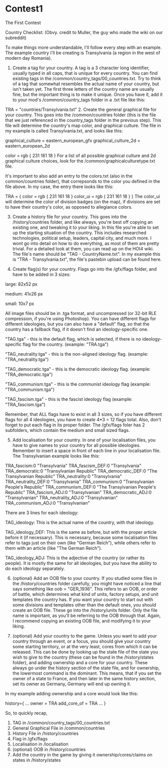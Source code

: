 # Contest1
The First Contest


Country Checklist: (Obvy. credit to Muller, the guy who made the wiki on our subreddit)

To make things more understandable, I'll follow every step with an example. The example country I'll be creating is Transylvania (a region in the west of modern day Romania).

1. Create a tag for your country. A tag is a 3 character long identifier, usually typed in all caps, that is unique for every country. You can find existing tags in the /common/country_tags/00_countries.txt. Try to think of a tag that somewhat resembles the actual name of your country, but isn't taken yet. The first three letters of the country name are usually fine, but the important thing is to make it unique. Once you have it, add it to your mod's /common/country_tags folder in a .txt file like this:

TRA = "countries/Transylvania.txt"
2. Create the general graphical file for your country. This goes into the /common/countries folder (this is the file that we just referenced in the country_tags folder in the previous step). This file will determine the country's map color, and graphical culture. The file in my example is called Transylvania.txt, and looks like this:

graphical_culture = eastern_european_gfx
graphical_culture_2d = eastern_european_2d

color = rgb { 231 161 18 }
For a list of all possible graphical culture and 2d graphical culture choices, look for the /common/graphicalculturetype.txt file.

It's important to also add an entry to the colors.txt (also in the common/countries folder), that correpsonds to the color you defined in the file above. In my case, the entry there looks like this:

TRA = {
    color = rgb { 231 161 18 }
    color_ui = rgb { 231 161 18 }
}
The color_ui will determine the color of division badges (on the map), if divisions are set to have their country's color, as opposed to allegiance colors.

3. Create a history file for your country. This goes into the /history/countries folder, and like always, you're best off copying an existing one, and tweaking it to your liking. In this file you're able to set up the starting situation of the country. This includes researched technologies, political setup, leaders, capital city, and much more. I wont go into detail on how to do everything, as most of them are pretty trivial. For a detailed look at them, you can read up on the HOI4 wiki. The file's name should be "TAG - CountryName.txt". In my example this is "TRA - Transylvania.txt", the file's pastebin upload can be found here.

4. Create flag(s) for your country. Flags go into the /gfx/flags folder, and have to be added in 3 sizes:

large: 82x52 px

medium: 41x26 px

small: 10x7 px

All image files should be in .tga format, and uncompressed (or 32-bit RLE compression, if you're using Photoshop). You can have different flags for different ideologies, but you can also have a "default" flag, so that the country has a fallback flag, if it doesn't find an ideology-specific one.

"TAG.tga" - this is the default flag, which is selected, if there is no ideology-specific flag for the country. (example: "TRA.tga")

"TAG_neutrality.tga" - this is the non-aligned ideology flag. (example: "TRA_neutrality.tga")

"TAG_democratic.tga" - this is the democratic ideology flag. (example: "TRA_democratic.tga")

"TAG_communism.tga" - this is the communist ideology flag (example: "TRA_communism.tga")

"TAG_fascism.tga" - this is the fascist ideology flag (example: "TRA_fascism.tga")

Remember, that ALL flags have to exist in all 3 sizes, so if you have different flags for all 4 ideologies, you have to create 4*3 = 12 flags total. Also, don't forget to put each flag in its proper folder. The /gfx/flags foler has 2 subfolders, which contain the medium and small sized flags.

5. Add localisation for your country. In one of your localisation files, you have to give names to your country for all possible ideologies. Remember to insert a space in front of each line in your localisation file. The Transylvanian example looks like this:

 TRA_fascism:0 "Transylvania"
 TRA_fascism_DEF:0 "Transylvania"
 TRA_democratic:0 "Transylvanian Republic"
 TRA_democratic_DEF:0 "The Transylvanian Republic"
 TRA_neutrality:0 "Transylvania"
 TRA_neutrality_DEF:0 "Transylvania"
 TRA_communism:0 "Transylvanian People's Republic"
 TRA_communism_DEF:0 "The Transylvanian People's Republic"
 TRA_fascism_ADJ:0 "Transylvanian"
 TRA_democratic_ADJ:0 "Transylvanian" 
 TRA_neutrality_ADJ:0 "Transylvanian"
 TRA_communism_ADJ:0 "Transylvanian"
 
There are 3 lines for each ideology:

TAG_ideology: This is the actual name of the country, with that ideology.

TAG_ideology_DEF: This is the same as before, but with the proper article before it (if necessary). This is necessary, because some localisation files refer to tags just on their own (like "German Reich"), while others refer to them with an article (like "The German Reich").

TAG_ideology_ADJ: This is the adjective of the country (or rather its people). It is mostly the same for all ideologies, but you have the ability to do each ideology separately.

6. (optional) Add an OOB file to your country. If you studied some files in the /history/countries folder carefully, you might have noticed a line that says something like oob = "GER_1936". This refers to an OOB, or order of battle, which determines what kind of units, factory setups, and unit templates the country has. If you want your country to start out with some divisions and templates other than the default ones, you should create an OOB file. These go into the /history/units folder. Only the file name is important, as you'll be referring to the OOB through that. Again, I recommend copying an existing OOB file, and modifying it to your liking.

7. (optional) Add your country to the game. Unless you want to add your country through an event, or a focus, you should give your country some starting territory, or at the very least, cores from which it can be released. This can be done by looking up the state file of the state you wish to give to the country (these can be found in the /history/states folder), and adding ownership and a core for your country. These always go under the history section of the state file, and for ownership, the lowermost command is the dominant. This means, that if you set the owner of a state to France, and then later in the same history section, set its owner as Germany, Germany will end up owning it.

In my example adding ownership and a core would look like this:

history={
    ...
    owner = TRA
    add_core_of = TRA
    ...
}


So, to quickly recap,

1. TAG in /common/country_tags/00_countries.txt
2. General Graphical File in  /common/countries
3. History File in /history/countries
4. Flag in /gfx/flags
5. Localisation in /localisation
6. (optional) OOB in /history/countries
7. Add the country in the game by giving it ownership/cores/claims on states in /history/states
